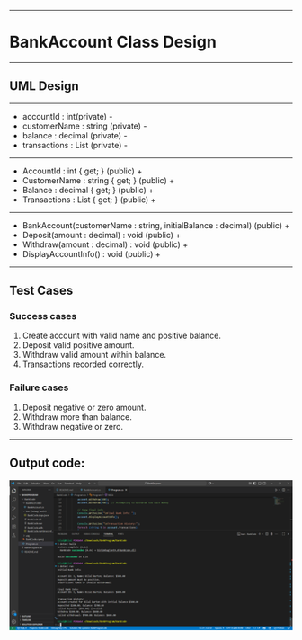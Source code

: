 ---------------------------------
# BankAccount Class Design
---------------------------------
## **UML Design**
---------------------------------
- accountId : int(private) -
- customerName : string (private) -
- balance : decimal (private) -
- transactions : List<string> (private) -
---------------------------------
+ AccountId : int { get; } (public) +
+ CustomerName : string { get; } (public) +
+ Balance : decimal { get; } (public) +
+ Transactions : List<string> { get; } (public) +
---------------------------------
+ BankAccount(customerName : string, initialBalance : decimal) (public) +
+ Deposit(amount : decimal) : void (public) +
+ Withdraw(amount : decimal) : void (public) +
+ DisplayAccountInfo() : void (public) +

------

## Test Cases

### **Success cases**
1. Create account with valid name and positive balance.
2. Deposit valid positive amount.
3. Withdraw valid amount within balance.
4. Transactions recorded correctly.

### **Failure cases**
1. Deposit negative or zero amount.
2. Withdraw more than balance.
3. Withdraw negative or zero.

------

## Output code:
![Screenshot](Screenshot_2025-09-24_202919.png)
